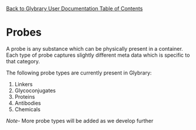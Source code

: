 [Back to Glybrary User Documentation Table of Contents](/user/README.md#table-of-contents)

# Probes

A probe is any substance which can be physically present in a container. Each type of probe captures slightly different meta data which is specific to that category.

The following probe types are currently present in Glybrary:

1. Linkers
2. Glycoconjugates
3. Proteins
4. Antibodies
5. Chemicals

*Note*- More probe types will be added as we develop further
